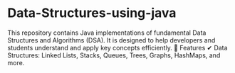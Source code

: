 # Data-Structures-using-java
This repository contains Java implementations of fundamental Data Structures and Algorithms (DSA). It is designed to help developers and students understand and apply key concepts efficiently.  🔹 Features ✔ Data Structures: Linked Lists, Stacks, Queues, Trees, Graphs, HashMaps, and more. 

